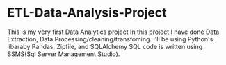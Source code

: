 # ETL-Data-Analysis-Project
This is my very first Data Analytics project
In this project I have done Data Extraction, Data Processing/cleaning/transfoming.
I'll be using Python's libaraby Pandas, Zipfile, and SQLAlchemy
SQL code is written using SSMS(Sql Server Management Studio).
